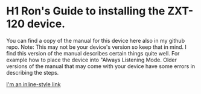 # H1 Ron's Guide to installing the ZXT-120 device.

You can find a copy of the manual for this device here also in my github repo.  Note: This may not be your device's version so keep that in mind.  I find this version of the manual describes certain things quite well.  For example how to place the device into "Always Listening Mode.  Older versions of the manual that may come with your device have some errors in describing the steps.

[I'm an inline-style link](https://github.com/gouldner/SmartThingsPublic/blob/master/devicetypes/gouldner/docs/zxt-120/rm-zxt-Zipato-Ir-Extender-User-Manual-v1.0.pdf)



